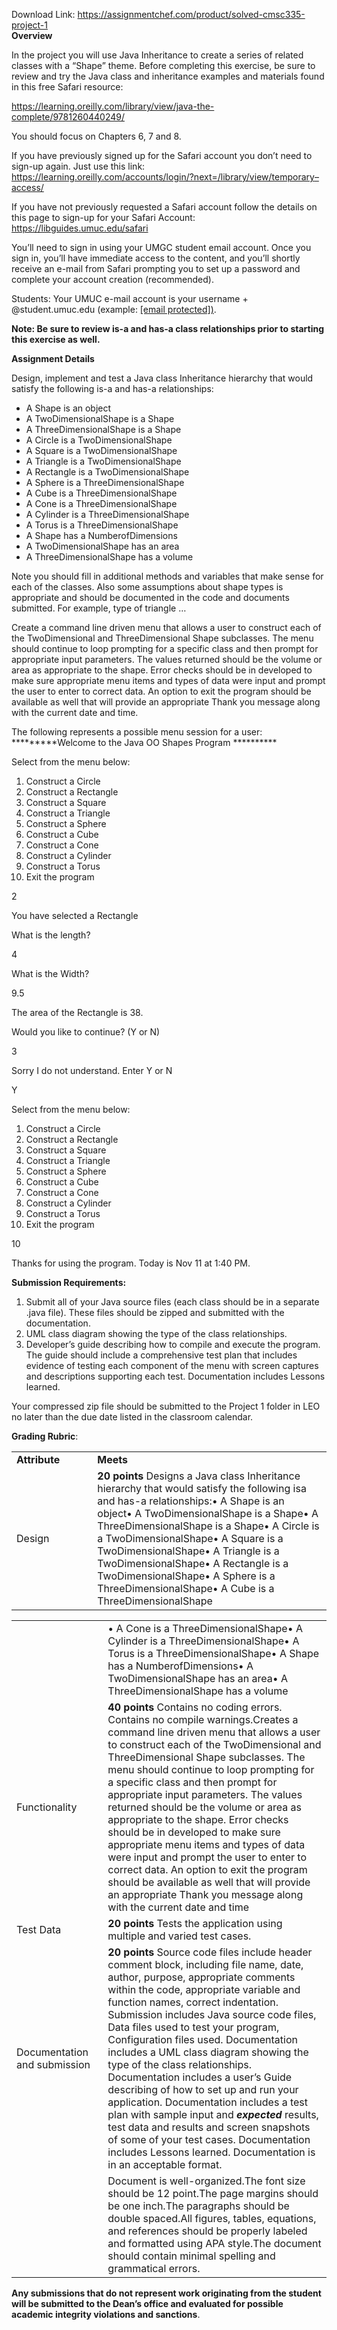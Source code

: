 Download Link: https://assignmentchef.com/product/solved-cmsc335-project-1
<br>
<strong>Overview </strong>

In the project you will use Java Inheritance to create a series of related classes with a “Shape” theme. Before completing this exercise, be sure to review and try the Java class and inheritance examples and materials found in this free Safari resource:

https://learning.oreilly.com/library/view/java-the-complete/9781260440249/

You should focus on Chapters 6, 7 and 8.

If you have previously signed up for the Safari account you don’t need to sign-up again. Just use this link: <a href="https://learning.oreilly.com/accounts/login/?next=/library/view/temporary-access/">https://learning.oreilly.com/accounts/login/?next=/library/view/temporary</a><a href="https://learning.oreilly.com/accounts/login/?next=/library/view/temporary-access/">–</a><a href="https://learning.oreilly.com/accounts/login/?next=/library/view/temporary-access/">access/</a>

If you have not previously requested a Safari account follow the details on this page to sign-up for your Safari Account: <a href="https://libguides.umuc.edu/safari">https://libguides.umuc.edu/safari</a>

You’ll need to sign in using your UMGC student email account. Once you sign in, you’ll have immediate access to the content, and you’ll shortly receive an e-mail from Safari prompting you to set up a password and complete your account creation (recommended).

Students: Your UMUC e-mail account is your username + @student.umuc.edu (example: <u><a href="/cdn-cgi/l/email-protection" class="__cf_email__" data-cfemail="fb9388949794c9bb888f8e9f9e958fd58e968e98d59e9f8e">[email protected]</a>)</u>.

<strong>Note: Be sure to review is-a and has-a class relationships prior to starting this exercise as well. </strong>

<strong>Assignment Details </strong>

Design, implement and test a Java class Inheritance hierarchy that would satisfy the following is-a and has-a relationships:

<ul>

 <li>A Shape is an object</li>

 <li>A TwoDimensionalShape is a Shape</li>

 <li>A ThreeDimensionalShape is a Shape</li>

 <li>A Circle is a TwoDimensionalShape</li>

 <li>A Square is a TwoDimensionalShape</li>

 <li>A Triangle is a TwoDimensionalShape</li>

 <li>A Rectangle is a TwoDimensionalShape</li>

 <li>A Sphere is a ThreeDimensionalShape</li>

 <li>A Cube is a ThreeDimensionalShape</li>

 <li>A Cone is a ThreeDimensionalShape</li>

 <li>A Cylinder is a ThreeDimensionalShape</li>

 <li>A Torus is a ThreeDimensionalShape</li>

 <li>A Shape has a NumberofDimensions</li>

 <li>A TwoDimensionalShape has an area</li>

 <li>A ThreeDimensionalShape has a volume</li>

</ul>

Note you should fill in additional methods and variables that make sense for each of the classes. Also some assumptions about shape types is appropriate and should be documented in the code and documents submitted. For example, type of triangle …

Create a command line driven menu that allows a user to construct each of the TwoDimensional and ThreeDimensional Shape subclasses. The menu should continue to loop prompting for a specific class and then prompt for appropriate input parameters. The values returned should be the volume or area as appropriate to the shape.  Error checks should be in developed to make sure appropriate menu items and types of data were input and prompt the user to enter to correct data. An option to exit the program should be available as well that will provide an appropriate Thank you message along with the current date and time.

The following represents a possible menu session for a user: *********Welcome to the Java OO Shapes Program **********

Select from the menu below:

<ol>

 <li>Construct a Circle</li>

 <li>Construct a Rectangle</li>

 <li>Construct a Square</li>

 <li>Construct a Triangle</li>

 <li>Construct a Sphere</li>

 <li>Construct a Cube</li>

 <li>Construct a Cone</li>

 <li>Construct a Cylinder</li>

 <li>Construct a Torus</li>

 <li>Exit the program</li>

</ol>

2

You have selected a Rectangle

What is the length?

4

What is the Width?

9.5

The area of the Rectangle is 38.

Would you like to continue? (Y or N)

3

Sorry I do not understand. Enter Y or N

Y

Select from the menu below:

<ol>

 <li>Construct a Circle</li>

 <li>Construct a Rectangle</li>

 <li>Construct a Square</li>

 <li>Construct a Triangle</li>

 <li>Construct a Sphere</li>

 <li>Construct a Cube</li>

 <li>Construct a Cone</li>

 <li>Construct a Cylinder</li>

 <li>Construct a Torus</li>

 <li>Exit the program</li>

</ol>

10

Thanks for using the program. Today is Nov 11 at 1:40 PM.




<strong>Submission Requirements: </strong>

<ol>

 <li>Submit all of your Java source files (each class should be in a separate .java file). These files should be zipped and submitted with the documentation.</li>

 <li>UML class diagram showing the type of the class relationships.</li>

 <li>Developer’s guide describing how to compile and execute the program. The guide should include a comprehensive test plan that includes evidence of testing each component of the menu with screen captures and descriptions supporting each test. Documentation includes Lessons learned.</li>

</ol>

Your compressed zip file should be submitted to the Project 1 folder in LEO no later than the due date listed in the classroom calendar.

<strong>Grading Rubric</strong>:

<table width="618">

 <tbody>

  <tr>

   <td width="144"><strong>Attribute </strong></td>

   <td width="474"><strong>Meets </strong></td>

  </tr>

  <tr>

   <td width="144">Design</td>

   <td width="474"><strong>20 points </strong>Designs a Java class Inheritance hierarchy that would satisfy the following isa and has-a relationships:•       A Shape is an object•       A TwoDimensionalShape is a Shape•       A ThreeDimensionalShape is a Shape•       A Circle is a TwoDimensionalShape•       A Square is a TwoDimensionalShape•       A Triangle is a TwoDimensionalShape•       A Rectangle is a TwoDimensionalShape•       A Sphere is a ThreeDimensionalShape•       A Cube is a ThreeDimensionalShape</td>

  </tr>

 </tbody>

</table>




<table width="618">

 <tbody>

  <tr>

   <td width="144"> </td>

   <td width="474">•       A Cone is a ThreeDimensionalShape•       A Cylinder is a ThreeDimensionalShape•       A Torus is a ThreeDimensionalShape•       A Shape has a NumberofDimensions•       A TwoDimensionalShape has an area•       A ThreeDimensionalShape has a volume<strong> </strong></td>

  </tr>

  <tr>

   <td width="144">Functionality</td>

   <td width="474"><strong>40 points </strong>Contains no coding errors. Contains no compile warnings.Creates a command line driven menu that allows a user to construct each of the TwoDimensional and ThreeDimensional Shape subclasses. The menu should continue to loop prompting for a specific class and then prompt for appropriate input parameters. The values returned should be the volume or area as appropriate to the shape. Error checks should be in developed to make sure appropriate menu items and types of data were input and prompt the user to enter to correct data. An option to exit the program should be available as well that will provide an appropriate Thank you message along with the current date and time</td>

  </tr>

  <tr>

   <td width="144">Test Data</td>

   <td width="474"><strong>20 points </strong>Tests the application using multiple and varied test cases.<strong> </strong></td>

  </tr>

  <tr>

   <td width="144">Documentation and submission</td>

   <td width="474"><strong>20 points </strong>Source code files include header comment block, including file name, date, author, purpose, appropriate comments within the code, appropriate variable and function names, correct indentation. Submission includes Java source code files, Data files used to test your program, Configuration files used. Documentation includes a UML class diagram showing the type of the class relationships. Documentation includes a user’s Guide describing of how to set up and run your application. Documentation includes a test plan with sample input and <strong><em>expected</em></strong> results, test data and results and screen snapshots of some of your test cases. Documentation includes Lessons learned. Documentation is in an acceptable format.</td>

  </tr>

  <tr>

   <td width="144"> </td>

   <td width="474">Document is well-organized.The font size should be 12 point.The page margins should be one inch.The paragraphs should be double spaced.All figures, tables, equations, and references should be properly labeled and formatted using APA style.The document should contain minimal spelling and grammatical errors.</td>

  </tr>

 </tbody>

</table>




<strong>Any submissions that do not represent work originating from the student will be submitted to the Dean’s office and evaluated for possible academic integrity violations and sanctions</strong>.


